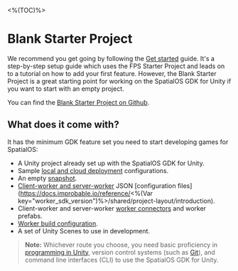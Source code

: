 <%(TOC)%>

# Blank Starter Project

We recommend you get going by following the [Get started]({{urlRoot}}/projects/fps/get-started/get-started) guide. It's a step-by-step setup guide which uses the FPS Starter Project and leads on to a tutorial on how to add your first feature. However, the Blank Starter Project is a great starting point for working on the SpatialOS GDK for Unity if you want to start with an empty project.

You can find the [Blank Starter Project on Github](https://github.com/spatialos/gdk-for-unity-blank-project).

## What does it come with?

It has the minimum GDK feature set you need to start developing games for SpatialOS:

- A Unity project already set up with the SpatialOS GDK for Unity.
- Sample [local and cloud deployment]({{urlRoot}}/reference/glossary#deploying) configurations.
- An empty [snapshot]({{urlRoot}}/reference/concepts/snapshots#snapshots).
- [Client-worker and server-worker]({{urlRoot}}/reference/glossary#worker) JSON [configuration files](https://docs.improbable.io/reference/<%(Var key="worker_sdk_version")%>/shared/project-layout/introduction).
- Client-worker and server-worker [worker connectors]({{urlRoot}}/reference/workflows/monobehaviour/worker-connectors) and worker prefabs.
- [Worker build configuration]({{urlRoot}}/projects/myo/build#build-your-workers).
- A set of Unity Scenes to use in development.

> **Note:** Whichever route you choose, you need basic proficiency in [programming in Unity](https://unity3d.com/programming-in-unity), version control systems (such as [Git](https://try.github.io/)), and command line interfaces (CLI) to use the SpatialOS GDK for Unity.
